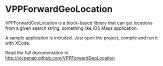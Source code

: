 # VPPForwardGeoLocation

VPPForwardGeoLocation is a block-based library that can get locations from a given search string, something like iOS Maps application.

A sample application is included. Just open the project, compile and run it with XCode.

Read the full documentation in http://vicpenap.github.com/VPPForwardGeoLocation
